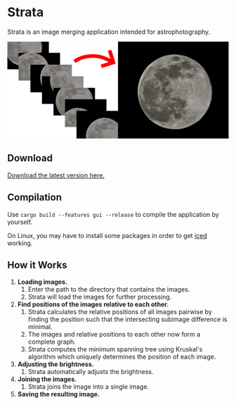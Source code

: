 # Strata

Strata is an image merging application intended for astrophotography.

![preview](preview.png)

## Download

[Download the latest version here.](https://github.com/fabianboesiger/strata/releases/tag/0.1.0)

## Compilation

Use `cargo build --features gui --release` to compile the application by yourself.

On Linux, you may have to install some packages in order to get [iced](https://github.com/hecrj/iced) working.

## How it Works

1. **Loading images.**
   1. Enter the path to the directory that contains the images.
   2. Strata will load the images for further processing.
2. **Find positions of the images relative to each other.**
   1. Strata calculates the relative positions of all images pairwise by finding the position such that the intersecting subimage difference is minimal.
   2. The images and relative positions to each other now form a complete graph.
   3. Strata computes the minimum spanning tree using Kruskal's algorithm which uniquely determines the position of each image.
3. **Adjusting the brightness.**
   1. Strata automatically adjusts the brightness.
5. **Joining the images.**
   1. Strata joins the image into a single image.
7. **Saving the resulting image.**
